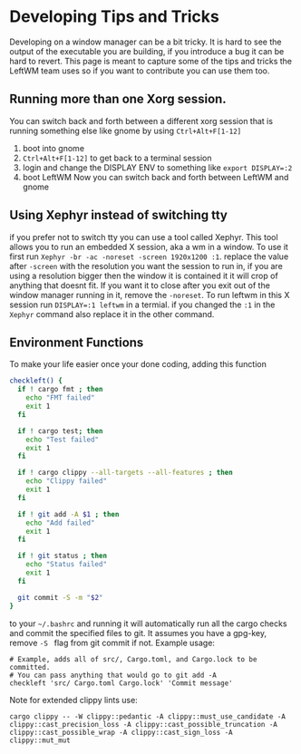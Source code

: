  # Developing Tips and Tricks 
Developing on a window manager can be a bit tricky. It is hard to see the output of the executable you are building, if you introduce a bug it can be hard to revert. This page is meant to capture some of the tips and tricks the LeftWM team uses so if you want to contribute you can use them too. 

## Running more than one Xorg session.
You can switch back and forth between a different xorg session that is running something else like gnome by using `Ctrl+Alt+F[1-12]` 
1) boot into gnome
2) `Ctrl+Alt+F[1-12]` to get back to a terminal session
3) login and change the DISPLAY ENV to something like `export DISPLAY=:2`
4) boot LeftWM
Now you can switch back and forth between LeftWM and gnome

## Using Xephyr instead of switching tty
if you prefer not to switch tty you can use a tool called Xephyr. This tool allows you to run an embedded X session, aka a wm in a window. To use it first run `Xephyr -br -ac -noreset -screen 1920x1200 :1`. replace the value after `-screen` with the resolution you want the session to run in, if you are using a resolution bigger then the window it is contained it it will crop of anything that doesnt fit. If you want it to close after you exit out of the window manager running in it, remove the `-noreset`. To run leftwm in this X session run `DISPLAY=:1 leftwm` in a termial. if you changed the `:1` in the `Xephyr` command also replace it in the other command.

## Environment Functions  
To make your life easier once your done coding, adding this function
```bash
checkleft() {
  if ! cargo fmt ; then
    echo "FMT failed"
    exit 1
  fi

  if ! cargo test; then
    echo "Test failed"
    exit 1
  fi

  if ! cargo clippy --all-targets --all-features ; then
    echo "Clippy failed"
    exit 1
  fi

  if ! git add -A $1 ; then
    echo "Add failed"
    exit 1
  fi

  if ! git status ; then
    echo "Status failed"
    exit 1
  fi

  git commit -S -m "$2"
}
```
to your ```~/.bashrc``` and running it will automatically run all the cargo checks and commit the specified files to git. It assumes you have a gpg-key, remove ```-S ``` flag from git commit if not.
Example usage:
```
# Example, adds all of src/, Cargo.toml, and Cargo.lock to be committed.
# You can pass anything that would go to git add -A 
checkleft 'src/ Cargo.toml Cargo.lock' 'Commit message'
```

Note for extended clippy lints use:
```
cargo clippy -- -W clippy::pedantic -A clippy::must_use_candidate -A clippy::cast_precision_loss -A clippy::cast_possible_truncation -A clippy::cast_possible_wrap -A clippy::cast_sign_loss -A clippy::mut_mut

```